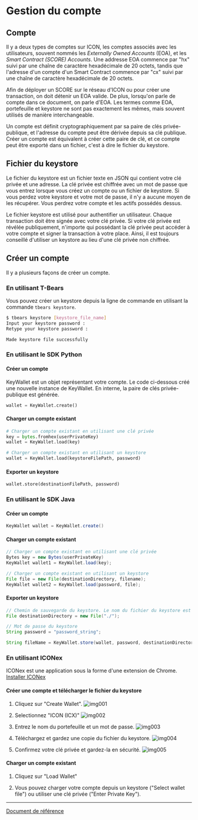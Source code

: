 Gestion du compte
==============

## Compte
Il y a deux types de comptes sur ICON, les comptes associés avec les utilisateurs, souvent nommés les *Externally Owned Accounts* (EOA), et les *Smart Contract (SCORE) Accounts*. Une addresse EOA commence par "hx" suivi par une chaîne de caractère hexadécimale de 20 octets, tandis que l'adresse d'un compte d'un Smart Contract commence par "cx" suivi par une chaîne de caractère hexadécimale de 20 octets.

Afin de déployer un SCORE sur le réseau d'ICON ou pour créer une transaction, on doit détenir un EOA valide. De plus, lorsqu'on parle de compte dans ce document, on parle d'EOA. Les termes comme EOA, portefeuille et keystore ne sont pas exactement les mêmes, mais souvent utilisés de manière interchangeable.

Un compte est définit cryptographiquement par sa paire de clés privée-publique, et l'adresse du compte peut être dérivée depuis sa clé publique. Créer un compte est équivalent à créer cette paire de clé, et ce compte peut être exporté dans un fichier, c'est à dire le fichier du keystore.

## Fichier du keystore
Le fichier du keystore est un fichier texte en JSON qui contient votre clé privée et une adresse. La clé privée est chiffrée avec un mot de passe que vous entrez lorsque vous créez un compte ou un fichier de keystore. Si vous perdez votre keystore et votre mot de passe, il n'y a aucune moyen de les récupérer. Vous perdrez votre compte et les actifs possédés dessus.

Le fichier keystore est utilisé pour authentifier un utilisateur. Chaque transaction doit être signée avec votre clé privée. Si votre clé privée est révélée publiquement, n'importe qui possédant la clé privée peut accéder à votre compte et signer la transaction à votre place. Ainsi, il est toujours conseillé d'utiliser un keystore au lieu d'une clé privée non chiffrée.

## Créer un compte
Il y a plusieurs façons de créer un compte.

### En utilisant T-Bears
Vous pouvez créer un keystore depuis la ligne de commande en utilisant la commande `tbears keystore`.

``` bash
$ tbears keystore [keystore_file_name]
Input your keystore password : 
Retype your keystore password : 

Made keystore file successfully
```

### En utilisant le SDK Python
#### Créer un compte
KeyWallet est un objet représentant votre compte. Le code ci-dessous créé une nouvelle instance de KeyWallet. En interne, la paire de clés privée-publique est générée.

```python
wallet = KeyWallet.create()
```

#### Charger un compte existant
```python
# Charger un compte existant en utilisant une clé privée
key = bytes.fromhex(userPrivateKey)
wallet = KeyWallet.load(key)

# Charger un compte existant en utilisant un keystore
wallet = KeyWallet.load(keystoreFilePath, password)
```
#### Exporter un keystore
```python
wallet.store(destinationFilePath, password)
```

### En utilisant le SDK Java
#### Créer un compte
```java
KeyWallet wallet = KeyWallet.create()
```
#### Charger un compte existant
```java
// Charger un compte existant en utilisant une clé privée
Bytes key = new Bytes(userPrivateKey)
KeyWallet wallet1 = KeyWallet.load(key);

// Charger un compte existant en utilisant un keystore
File file = new File(destinationDirectory, filename);
KeyWallet wallet2 = KeyWallet.load(password, file);
```
#### Exporter un keystore
```java
// Chemin de sauvegarde du keystore. Le nom du fichier du keystore est généré automatiquement.
File destinationDirectory = new File("./"); 

// Mot de passe du keystore
String password = "password_string"; 

String fileName = KeyWallet.store(wallet, password, destinationDirectory);
```

### En utilisant ICONex
ICONex est une application sous la forme d'une extension de Chrome. [Installer ICONex](https://chrome.google.com/webstore/detail/iconex/flpiciilemghbmfalicajoolhkkenfel)

#### Créer une compte et télécharger le fichier du keystore
1. Cliquez sur "Create Wallet". 
![img001](./images/iconex001.png)

2. Selectionnez "ICON (ICX)"
![img002](./images/iconex002.png)

3. Entrez le nom du portefeuille et un mot de passe.
![img003](./images/iconex003.png)

4. Téléchargez et gardez une copie du fichier du keystore.
![img004](./images/iconex004.png)

5. Confirmez votre clé privée et gardez-la en sécurité.
![img005](./images/iconex005.png)


#### Charger un compte existant

1. Cliquez sur "Load Wallet"

2. Vous pouvez charger votre compte depuis un keystore ("Select wallet file") ou utiliser une clé privée ("Enter Private Key").

---
[Document de référence](https://github.com/icon-project/icon-project.github.io/tree/25c1ad06172e2a58d06da35efbfab85c030d28d2)
